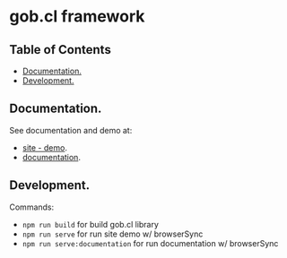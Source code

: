 # gob.cl framework

## Table of Contents
* [Documentation.](#documentation)
* [Development.](#development)

## Documentation.

See documentation and demo at:

+ [site - demo](http://e-gob.github.io/gob.cl/site/).
+ [documentation](http://e-gob.github.io/gob.cl/documentation/).

## Development.

Commands: 

+ `npm run build` for build gob.cl library 
+ `npm run serve` for run site demo w/ browserSync
+ `npm run serve:documentation` for run documentation w/ browserSync